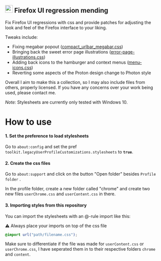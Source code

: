 ## <img alt="" width="25" src="https://user-images.githubusercontent.com/81589530/112990759-b1c37300-9166-11eb-9f6f-0dc6a8d60238.png"> Firefox  UI regression mending

Fix Firefox UI regressions with css and provide patches for adjusting the look and feel of the Firefox interface to your liking.

Tweaks include:

- Fixing megabar popout ([compact_urlbar_megabar.css](https://github.com/ShatteredIcicle/firefox-ui-regression-mending/tree/master/chrome/compact_urlbar_megabar.css))
- Bringing back the sweet error page illustrations ([error-page-illustrations.css](https://github.com/ShatteredIcicle/firefox-ui-regression-mending/tree/master/content/error-page-illustrations.css))
- Adding back icons to the hamburger and context menus ([menu-icons.css](https://github.com/ShatteredIcicle/firefox-ui-regression-mending/tree/master/chrome/menu-icons.css))
- Reverting some aspects of the Proton design change to Photon style

Overall I aim to make this a collection, so I may also include files from others, properly licensed. If you have any concerns over your work being used, please contact me.

*Note:* Stylesheets are currently only tested with Windows 10.

# How to use

#### 1. Set the preference to load stylesheets

Go to `about:config` and set the pref `toolkit.legacyUserProfileCustomizations.stylesheets` to **`true`**.

#### 2. Create the css files

Go to `about:support` and click on the button "Open folder" besides `Profile folder` .

In the profile folder, create a new folder called "chrome" and create two new files `userChrome.css` and `userContent.css` in there.

#### 3. Importing styles from this repository

You can import the stylesheets with an @-rule import like this:

:warning: Always place your imports on top of the css file

```css
@import url("path/filename.css");
```

Make sure to differentiate if the file was made for `userContent.css` or `userChrome.css`, I have seperated them in to their respective folders `chrome` and `content`.
